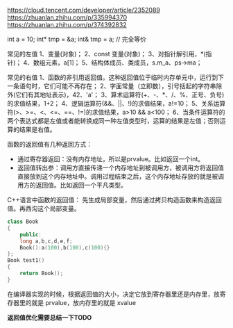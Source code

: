 https://cloud.tencent.com/developer/article/2352089
https://zhuanlan.zhihu.com/p/335994370
https://zhuanlan.zhihu.com/p/374392832


int a = 10;
int* tmp = &a;
int& tmp = a;  // 完全等价




常见的左值
1、变量(对象)；
2、const 变量(对象)；
3、对指针解引用，*(指针)；
4、数组元素，a[1]；
5、结构体成员、类成员，s.m_a、ps->ma； 


常见的右值
1、函数的非引用返回值。这种返回值位于临时内存单元中，运行到下一条语句时，它们可能不再存在；
2、字面常量（立即数），引号括起的字符串除外(它们有其地址表示)，42、'a'；
3、算术运算符(+、-、*、/、%、正号、负号)的求值结果，1+2；
4、逻辑运算符(&&、||、!)的求值结果，a!=10；
5、关系运算符(>、>=、<、<=、==、!=)的求值结果，a>10 && a<100；
6、当条件运算符的两个表达式都是左值或者能转换成同一种左值类型时，运算的结果是左值；否则运算的结果是右值。


函数的返回值有几种返回方式：
* 通过寄存器返回：没有内存地址，所以是prvalue。比如返回一个int。
* 返回值转出参：调用方直接传递一个内存地址到被调用方，被调用方将返回值直接放到这个内存地址中。调用过程结束之后，这个内存地址存放的就是被调用方的返回值。比如返回一个平凡类型。

C++语言中函数的返回值：
先生成局部变量，然后通过拷贝构造函数来构造返回值。再西沟这个局部变量。


```c++
class Book
{
    public:
    long a,b,c,d,e,f;
    Book():a(100),b(100),c(100){}
};
Book test1()
{
    return Book();
}
```
在编译器实现的时候，根据返回值的大小，决定它放到寄存器里还是内存里，放寄存器里的就是 prvalue，放内存里的就是 xvalue






**返回值优化需要总结一下TODO**